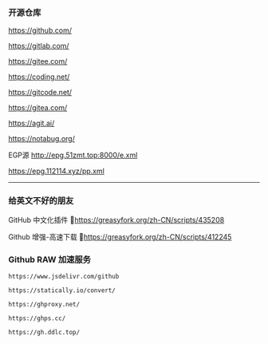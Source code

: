### 开源仓库

https://github.com/

https://gitlab.com/

https://gitee.com/

https://coding.net/

https://gitcode.net/

https://gitea.com/

https://agit.ai/

https://notabug.org/

EGP源
http://epg.51zmt.top:8000/e.xml

https://epg.112114.xyz/pp.xml

------

### 给英文不好的朋友

GitHub 中文化插件 🔰https://greasyfork.org/zh-CN/scripts/435208

Github 增强-高速下载 🔰https://greasyfork.org/zh-CN/scripts/412245

### Github RAW 加速服务

`https://www.jsdelivr.com/github`

`https://statically.io/convert/`

`https://ghproxy.net/`

`https://ghps.cc/`

`https://gh.ddlc.top/`
